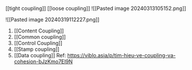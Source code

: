 [[tight coupling]]
[[loose coupling]]
![[Pasted image 20240313105152.png]]

![[Pasted image 20240319112227.png]]
1. [[Content Coupling]]
2. [[Common coupling]]
3. [[Control Coupling]]
4. [[Stamp coupling]]
5. [[Data coupling]]
Ref: https://viblo.asia/p/tim-hieu-ve-coupling-va-cohesion-bJzKmo7El9N